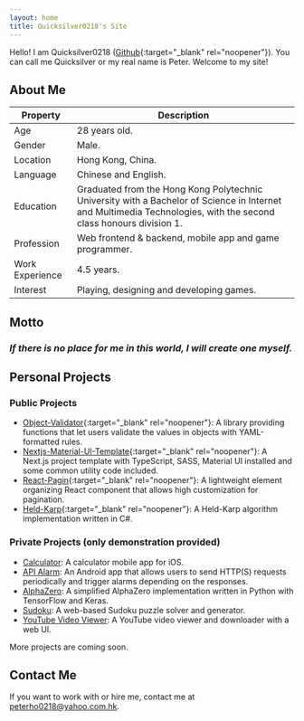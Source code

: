 ```yaml
---
layout: home
title: Quicksilver0218's Site
---
```


Hello! I am Quicksilver0218 ([Github](https://github.com/Quicksilver0218){:target="_blank" rel="noopener"}). You can call me Quicksilver or my real name is Peter. Welcome to my site!

## About Me

| Property | Description |
| --- | --- |
| Age | 28 years old. |
| Gender | Male. |
| Location | Hong Kong, China. |
| Language | Chinese and English. |
| Education | Graduated from the Hong Kong Polytechnic University with a Bachelor of Science in Internet and Multimedia Technologies, with the second class honours division 1. |
| Profession | Web frontend & backend, mobile app and game programmer. |
| Work Experience | 4.5 years. |
| Interest | Playing, designing and developing games. |

## Motto
### *If there is no place for me in this world, I will create one myself.*

## Personal Projects
### Public Projects
- [Object-Validator](https://github.com/Quicksilver0218/Object-Validator){:target="_blank" rel="noopener"}: A library providing functions that let users validate the values in objects with YAML-formatted rules.
- [Nextjs-Material-UI-Template](https://github.com/Quicksilver0218/Nextjs-Material-UI-Template){:target="_blank" rel="noopener"}: A Next.js project template with TypeScript, SASS, Material UI installed and some common utility code included.
- [React-Pagin](https://github.com/Quicksilver0218/React-Pagin){:target="_blank" rel="noopener"}: A lightweight element organizing React component that allows high customization for pagination.
- [Held-Karp](https://github.com/Quicksilver0218/Held-Karp){:target="_blank" rel="noopener"}: A Held-Karp algorithm implementation written in C#.

### Private Projects (only demonstration provided)
- [Calculator](/calculator): A calculator mobile app for iOS.
- [API Alarm](/api-alarm): An Android app that allows users to send HTTP(S) requests periodically and trigger alarms depending on the responses.
- [AlphaZero](/alphazero): A simplified AlphaZero implementation written in Python with TensorFlow and Keras.
- [Sudoku](/sudoku): A web-based Sudoku puzzle solver and generator.
- [YouTube Video Viewer](/youtube-video-viewer): A YouTube video viewer and downloader with a web UI.

More projects are coming soon.

## Contact Me
If you want to work with or hire me, contact me at [peterho0218@yahoo.com.hk](mailto:peterho0218@yahoo.com.hk).
